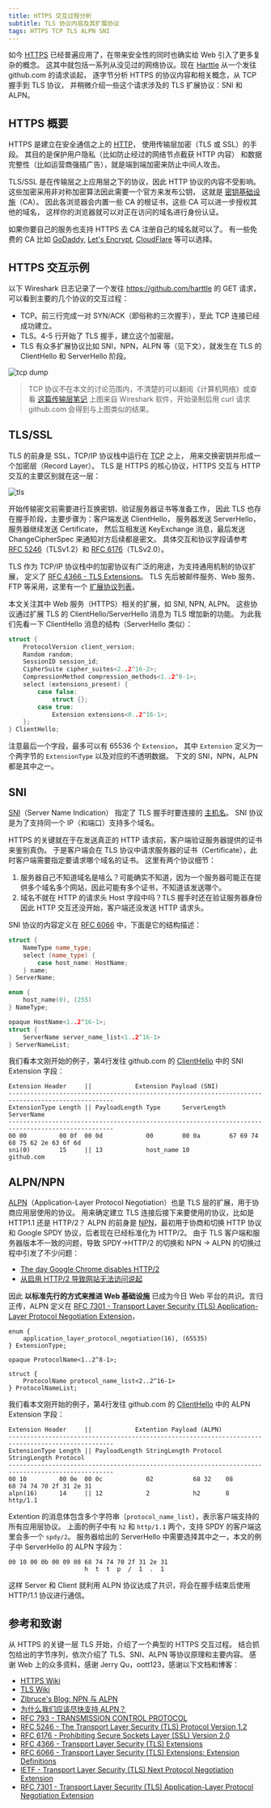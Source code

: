 ```yaml
---
title: HTTPS 交互过程分析
subtitle: TLS 协议内容及其扩展协议
tags: HTTPS TCP TLS ALPN SNI
---
```


如今 [HTTPS][https] 已经普遍应用了，在带来安全性的同时也确实给 Web 引入了更多复杂的概念。
这其中就包括一系列从没见过的网络协议。现在 [Harttle](/) 从一个发往 github.com 的请求谈起，
逐字节分析 HTTPS 的协议内容和相关概念，从 TCP 握手到 TLS 协议，
并稍微介绍一些这个请求涉及的 TLS 扩展协议：SNI 和 ALPN。

<!--more-->

## HTTPS 概要

HTTPS 是建立在安全通信之上的 [HTTP][http]，
使用传输层加密（TLS 或 SSL）的手段。
其目的是保护用户隐私（比如防止经过的网络节点截获 HTTP 内容）
和数据完整性（比如运营商强插广告），就是端到端加密来防止中间人攻击。

TLS/SSL 是在传输层之上应用层之下的协议，因此 HTTP 协议的内容不受影响。
这些加密采用非对称加密算法因此需要一个官方来发布公钥，
这就是 [密钥基础设施][network-security]（CA）。
因此各浏览器会内置一些 CA 的根证书，这些 CA 可以进一步授权其他的域名，
这样你的浏览器就可以对正在访问的域名进行身份认证。

如果你要自己的服务也支持 HTTPS 去 CA 注册自己的域名就可以了。
有一些免费的 CA 比如 [GoDaddy](https://en.wikipedia.org/wiki/GoDaddy),
[Let's Encrypt](https://en.wikipedia.org/wiki/Let%27s_Encrypt),
[CloudFlare](https://cloudflare.com) 等可以选择。

## HTTPS 交互示例

以下 Wireshark 日志记录了一个发往 <https://github.com/harttle> 的 GET 请求，
可以看到主要的几个协议的交互过程：

* TCP。前三行完成一对 SYN/ACK（即俗称的三次握手），至此 TCP 连接已经成功建立。
* TLS。4-5 行开始了 TLS 握手，建立这个加密层。
* TLS 有众多扩展协议比如 SNI，NPN，ALPN 等（见下文），就发生在 TLS 的 ClientHello 和 ServerHello 阶段。

![tcp dump](/assets/img/blog/http/wireshark@2x.png)

> TCP 协议不在本文的讨论范围内，不清楚的可以翻阅《计算机网络》或查看 [这篇传输层笔记](/2014/04/21/computer-network-transport-layer.html) 上图来自 Wireshark 软件，开始录制后用 curl 请求 github.com 会得到与上图类似的结果。

## TLS/SSL

TLS 的前身是 SSL，TCP/IP 协议栈中运行在 [TCP][rfc793] 之上，
用来交换密钥并形成一个加密层（Record Layer）。
TLS 是 HTTPS 的核心协议，HTTPS 交互与 HTTP 交互的主要区别就在这一层：

![tls](/assets/img/blog/http/https@2x.png)

开始传输密文前需要进行互换密钥、验证服务器证书等准备工作，
因此 TLS 也存在握手阶段，主要步骤为：客户端发送 ClientHello，
服务器发送 ServerHello，服务器继续发送 Certificate，
然后互相发送 KeyExchange 消息，最后发送 ChangeCipherSpec 来通知对方后续都是密文。
具体交互和协议字段请参考 [RFC  5246][rfc5246]（TLSv1.2）和
[RFC 6176](https://tools.ietf.org/html/rfc6176)（TLSv2.0）。

TLS 作为 TCP/IP 协议栈中的加密协议有广泛的用途，为支持通用机制的协议扩展，
定义了 [RFC 4366 - TLS Extensions][rfc4366]。
TLS 先后被邮件服务、Web 服务、FTP 等采用，这里有一个
[扩展协议列表](https://en.wikipedia.org/wiki/Transport_Layer_Security#Extensions)。

本文关注其中 Web 服务（HTTPS）相关的扩展，如 SNI, NPN, ALPN。
这些协议通过扩展 TLS 的 ClientHello/ServerHello 消息为 TLS 增加新的功能。
为此我们先看一下 ClientHello 消息的结构（ServerHello 类似）：

```cpp
struct {
    ProtocolVersion client_version;
    Random random;
    SessionID session_id;
    CipherSuite cipher_suites<2..2^16-2>;
    CompressionMethod compression_methods<1..2^8-1>;
    select (extensions_present) {
        case false:
            struct {};
        case true:
            Extension extensions<0..2^16-1>;
    };
} ClientHello;
```

注意最后一个字段，最多可以有 65536 个 `Extension`，
其中 `Extension` 定义为一个两字节的 `ExtensionType` 以及对应的不透明数据。
下文的 SNI，NPN，ALPN 都是其中之一。

## SNI

[SNI][sni]（Server Name Indication）
指定了 TLS 握手时要连接的 [主机名](https://en.wikipedia.org/wiki/Hostname)。
SNI 协议是为了支持同一个 IP（和端口）支持多个域名。

HTTPS 的关键就在于在发送真正的 HTTP 请求前，客户端验证服务器提供的证书来鉴别真伪。
于是客户端会在 TLS 协议中请求服务器的证书（Certificate），此时客户端需要指定要请求哪个域名的证书。
这里有两个协议细节：

1. 服务器自己不知道域名是啥么？可能确实不知道，因为一个服务器可能正在提供多个域名多个网站，因此可能有多个证书，不知道该发送哪个。
2. 域名不就在 HTTP 的请求头 Host 字段中吗？TLS 握手时还在验证服务器身份因此 HTTP 交互还没开始，客户端还没发送 HTTP 请求头。

SNI 协议的内容定义在 [RFC 6066][rfc6066] 中，下面是它的结构描述：

```cpp
struct {
    NameType name_type;
    select (name_type) {
        case host_name: HostName;
    } name;
} ServerName;

enum {
    host_name(0), (255)
} NameType;

opaque HostName<1..2^16-1>;
struct {
    ServerName server_name_list<1..2^16-1>
} ServerNameList;
```

我们看本文刚开始的例子，第4行发往 github.com 的 [ClientHello][client-hello] 中的 SNI Extension 字段：

```
Extension Header     ||            Extension Payload (SNI)
---------------------------------------------------------------------------------------------------
ExtensionType Length || PayloadLength Type      ServerLength ServerName
---------------------------------------------------------------------------------------------------
00 00         00 0f  00 0d            00        00 0a        67 69 74 68 75 62 2e 63 6f 6d
sni(0)        15     || 13            host_name 10           github.com
```

## ALPN/NPN

[ALPN][alpn]（Application-Layer Protocol Negotiation）也是 TLS 层的扩展，用于协商应用层使用的协议。
用来确定建立 TLS 连接后接下来要使用的协议，比如是 HTTP1.1 还是 HTTP/2？
ALPN 的前身是 [NPN][npn]，最初用于协商和切换 HTTP 协议和 Google SPDY 协议，后者现在已经标准化为 HTTP/2。
由于 TLS 客户端和服务器版本不一致的问题，导致 SPDY->HTTP/2 的切换和 NPN -> ALPN 的切换过程中引发了不少问题：

* [The day Google Chrome disables HTTP/2](https://ma.ttias.be/day-google-chrome-disables-http2-nearly-everyone-may-31st-2016/)
* [从启用 HTTP/2 导致网站无法访问说起](https://imququ.com/post/why-tls-handshake-failed-with-http2-enabled.html)

因此 **以标准先行的方式来推进 Web 基础设施** 已成为今日 Web 平台的共识。言归正传，ALPN 定义在
[RFC 7301 - Transport Layer Security (TLS) Application-Layer Protocol Negotiation Extension][rfc7301]，

```
enum {
    application_layer_protocol_negotiation(16), (65535)
} ExtensionType;

opaque ProtocolName<1..2^8-1>;

struct {
    ProtocolName protocol_name_list<2..2^16-1>
} ProtocolNameList;
```

我们看本文刚开始的例子，第4行发往 github.com 的 [ClientHello][client-hello] 中的 ALPN Extension 字段：

```
Extension Header     ||            Extention Payload (ALPN)
---------------------------------------------------------------------------------------------------
ExtensionType Length || PayloadLength StringLength Protocol StringLength Protocol
---------------------------------------------------------------------------------------------------
00 10         00 0e  00 0c            02           68 32    08           68 74 74 70 2f 31 2e 31
alpn(16)      14     || 12            2            h2       8            http/1.1
```

Extention 的消息体包含多个字符串（`protocol_name_list`），表示客户端支持的所有应用层协议。
上面的例子中有 `h2` 和 `http/1.1` 两个，支持 SPDY 的客户端这里会多一个 `spdy/2`。
服务器给出的 ServerHello 中需要选择其中之一，本文的例子中 ServerHello 的 ALPN 字段为：

```
00 10 00 0b 00 09 08 68 74 74 70 2f 31 2e 31
                     h  t  t  p  /  1  .  1
```

这样 Server 和 Client 就利用 ALPN 协议达成了共识，将会在握手结束后使用 HTTP/1.1 协议进行通信。

## 参考和致谢

从 HTTPS 的关键一层 TLS 开始，介绍了一个典型的 HTTPS 交互过程。
结合抓包给出的字节序列，依次介绍了 TLS、SNI、ALPN 等协议原理和主要内容。
感谢 Web 上的众多资料，感谢 Jerry Qu，oott123，感谢以下文档和博客：

* [HTTPS Wiki][https]
* [TLS Wiki][tls]
* [Zlbruce's Blog: NPN 与 ALPN](http://zlb.me/2013/07/19/npn-and-alpn/)
* [为什么我们应该尽快支持 ALPN？](https://imququ.com/post/enable-alpn-asap.html)
* [RFC 793 - TRANSMISSION CONTROL PROTOCOL][rfc793]
* [RFC 5246 - The Transport Layer Security (TLS) Protocol Version 1.2][rfc5246]
* [RFC 6176 - Prohibiting Secure Sockets Layer (SSL) Version 2.0][rfc6176]
* [RFC 4366 - Transport Layer Security (TLS) Extensions][rfc4366]
* [RFC 6066 - Transport Layer Security (TLS) Extensions: Extension Definitions][rfc6066]
* [IETF - Transport Layer Security (TLS) Next Protocol Negotiation Extension][npn]
* [RFC 7301 - Transport Layer Security (TLS) Application-Layer Protocol Negotiation Extension][rfc7301]

[http]: /2014/10/01/http.html
[https]: https://en.wikipedia.org/wiki/HTTPS
[tls]: https://en.wikipedia.org/wiki/Transport_Layer_Security
[sni]: https://en.wikipedia.org/wiki/Server_Name_Indication
[npn]: https://tools.ietf.org/html/draft-agl-tls-nextprotoneg-04
[alpn]: https://en.wikipedia.org/wiki/Application-Layer_Protocol_Negotiation
[transport-layer]: /2014/04/21/computer-network-transport-layer.html
[network-security]: /2014/05/03/computer-network-security.html
[rfc793]: https://tools.ietf.org/html/rfc793
[rfc6176]: https://tools.ietf.org/html/rfc6176
[rfc6066]: https://tools.ietf.org/html/rfc6066
[rfc4366]: https://tools.ietf.org/html/rfc4366
[rfc5246]: https://tools.ietf.org/html/rfc5246
[rfc7301]: https://tools.ietf.org/html/rfc7301
[client-hello]: https://tools.ietf.org/html/rfc5246#section-7.4.1.2

